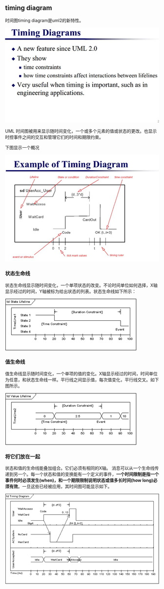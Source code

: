 ## timing diagram
时间图timing diagram是uml2的新特性。

![](image/timing0.jpg)

UML 时间图被用来显示随时间变化，一个或多个元素的值或状态的更改。也显示时控事件之间的交互和管理它们的时间和期限约束。

下图显示一个概况

![](image/timing1.jpg)

### 状态生命线
状态生命线显示随时间变化，一个单项状态的改变。不论时间单位如何选择，X轴显示经过的时间，Y轴被标为给出状态的列表。状态生命线如下所示：

![](image/timing1.gif)

### 值生命线
值生命线显示随时间变化，一个单项的值的变化。X轴显示经过的时间，时间单位为任意，和状态生命线一样。平行线之间显示值，每次值变化，平行线交叉。如下图所示。

![](image/timing2.gif)

### 将它们放在一起
状态和值的生命线能叠加组合。它们必须有相同的X轴。 消息可以从一个生命线传递到另一个。每一个状态和值的变换能有一个定义的事件，**一个时间限制是指一个事件何时必须发生(when)，和一个期限限制说明状态或值多长时间(how long)必须有效**。一旦这些已经被应用，其时间图可能显示如下。

![](image/timing3.gif)
